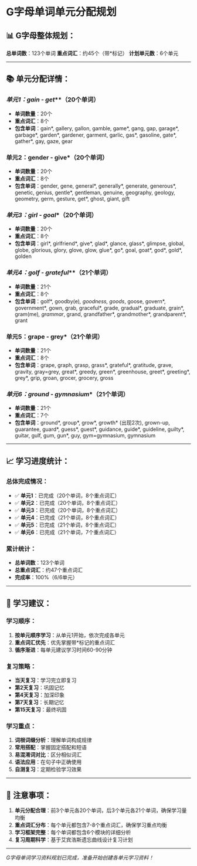 # G字母单词单元分配规划

## 📊 G字母整体规划：

**总单词数**：123个单词
**重点词汇**：约45个（带*标记）
**计划单元数**：6个单元

---

## 📚 单元分配详情：

### **单元1：gain* - get***（20个单词）
- **单词数量**：20个
- **重点词汇**：8个
- **包含单词**：gain*, gallery, gallon, gamble, game*, gang, gap, garage*, garbage*, garden*, gardener, garment, garlic, gas*, gasoline, gate*, gather*, gay, gaze, gear

### **单元2：gender - give***（20个单词）
- **单词数量**：20个
- **重点词汇**：8个
- **包含单词**：gender, gene, general*, generally*, generate, generous*, genetic, genius, gentle*, gentleman, genuine, geography, geology, geometry, germ, gesture, get*, ghost, giant, gift

### **单元3：girl* - goal**（20个单词）
- **单词数量**：20个
- **重点词汇**：8个
- **包含单词**：girl*, girlfriend*, give*, glad*, glance, glass*, glimpse, global, globe, glorious, glory, glove, glow, glue*, go*, goal, goat*, god*, gold*, golden

### **单元4：golf* - grateful***（21个单词）
- **单词数量**：21个
- **重点词汇**：8个
- **包含单词**：golf*, goodby(e)*, goodness, goods*, goose, govern*, government*, gown, grab, graceful*, grade, gradual*, graduate, grain*, gram(me)*, grammar*, grand, grandfather*, grandmother*, grandparent*, grant

### **单元5：grape - grey***（21个单词）
- **单词数量**：21个
- **重点词汇**：8个
- **包含单词**：grape, graph, grasp, grass*, grateful*, gratitude, grave, gravity, gray=grey, great*, greedy, green*, greenhouse, greet*, greeting*, grey*, grip, groan, grocer, grocery, gross

### **单元6：ground* - gymnasium**（21个单词）
- **单词数量**：21个
- **重点词汇**：7个
- **包含单词**：ground*, group*, grow*, growth* (出现2次), grown-up, guarantee, guard*, guess*, guest*, guidance, guide*, guideline, guilty*, guitar, gulf, gum, gun*, guy, gym=gymnasium, gymnasium

---

## 📈 学习进度统计：

### 总体完成情况：
- ✅ **单元1**：已完成（20个单词，8个重点词汇）
- ✅ **单元2**：已完成（20个单词，8个重点词汇）
- ✅ **单元3**：已完成（20个单词，8个重点词汇）
- ✅ **单元4**：已完成（21个单词，8个重点词汇）
- ✅ **单元5**：已完成（21个单词，8个重点词汇）
- ✅ **单元6**：已完成（21个单词，7个重点词汇）

### 累计统计：
- **总单词数**：123个单词
- **总重点词汇**：约47个重点词汇
- **完成率**：100%（6/6单元）

---

## 🎯 学习建议：

### 学习顺序：
1. **按单元顺序学习**：从单元1开始，依次完成各单元
2. **重点词汇优先**：优先掌握带*标记的重点词汇
3. **循序渐进**：每单元建议学习时间60-90分钟

### 复习策略：
- **当天复习**：学习完立即复习
- **第2天复习**：巩固记忆
- **第4天复习**：加深印象
- **第7天复习**：长期记忆
- **第15天复习**：最终巩固

### 学习重点：
1. **词根词缀分析**：理解单词构成规律
2. **常用搭配**：掌握固定搭配和短语
3. **易混淆词对比**：区分相似词汇
4. **语法应用**：在句子中正确使用
5. **自测复习**：定期检验学习效果

---

## 📝 注意事项：

1. **单元分配合理**：前3个单元各20个单词，后3个单元各21个单词，确保学习量均衡
2. **重点词汇分布**：每个单元都包含7-8个重点词汇，确保学习重点均衡
3. **学习框架完整**：每个单词都包含6个模块的详细分析
4. **复习周期科学**：基于艾宾浩斯遗忘曲线设计复习计划

---

*G字母单词学习资料规划已完成，准备开始创建各单元学习资料！*
